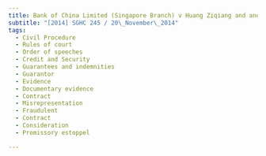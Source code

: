 ```yaml
---
title: Bank of China Limited (Singapore Branch) v Huang Ziqiang and another 
subtitle: "[2014] SGHC 245 / 20\_November\_2014"
tags:
  - Civil Procedure
  - Rules of court
  - Order of speeches
  - Credit and Security
  - Guarantees and indemnities
  - Guarantor
  - Evidence
  - Documentary evidence
  - Contract
  - Misrepresentation
  - Fraudulent
  - Contract
  - Consideration
  - Promissory estoppel

---
```


